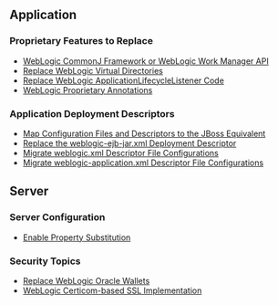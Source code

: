 Application 
-----------

### Proprietary Features to Replace ###

* [WebLogic CommonJ Framework or WebLogic Work Manager API](https://docs.jboss.org/author/display/AS72/How+do+I+migrate+my+application+from+WebLogic+to+AS+7#HowdoImigratemyapplicationfromWebLogictoAS7-WebLogicCommonJFrameworkorWebLogicWorkManagerAPI)
* [Replace WebLogic Virtual Directories](https://docs.jboss.org/author/display/AS72/How+do+I+migrate+my+application+from+WebLogic+to+AS+7#HowdoImigratemyapplicationfromWebLogictoAS7-ReplaceWebLogicVirtualDirectories)
* [Replace WebLogic ApplicationLifecycleListener Code](https://docs.jboss.org/author/display/AS72/How+do+I+migrate+my+application+from+WebLogic+to+AS+7#HowdoImigratemyapplicationfromWebLogictoAS7-ReplaceWebLogicApplicationLifecycleListenerCode)
* [WebLogic Proprietary Annotations](https://docs.jboss.org/author/display/AS72/How+do+I+migrate+my+application+from+WebLogic+to+AS+7#HowdoImigratemyapplicationfromWebLogictoAS7-WebLogicProprietaryAnnotations)

### Application Deployment Descriptors ###

* [Map Configuration Files and Descriptors to the JBoss Equivalent](https://docs.jboss.org/author/display/AS72/How+do+I+migrate+my+application+from+WebLogic+to+AS+7#HowdoImigratemyapplicationfromWebLogictoAS7-MapConfigurationFilesandDescriptorstotheJBossEquivalent)
* [Replace the weblogic-ejb-jar.xml Deployment Descriptor](https://docs.jboss.org/author/display/AS72/How+do+I+migrate+my+application+from+WebLogic+to+AS+7#HowdoImigratemyapplicationfromWebLogictoAS7-Replacetheweblogicejbjar.xmlDeploymentDescriptor)
* [Migrate weblogic.xml Descriptor File Configurations](https://docs.jboss.org/author/display/AS72/How+do+I+migrate+my+application+from+WebLogic+to+AS+7#HowdoImigratemyapplicationfromWebLogictoAS7-Migrateweblogic.xmlDescriptorFileConfigurations)
* [Migrate weblogic-application.xml Descriptor File Configurations](https://docs.jboss.org/author/display/AS72/How+do+I+migrate+my+application+from+WebLogic+to+AS+7#HowdoImigratemyapplicationfromWebLogictoAS7-Migrateweblogicapplication.xmlDescriptorFileConfigurations)


Server
------

### Server Configuration ###

* [Enable Property Substitution](https://docs.jboss.org/author/display/AS72/How+do+I+migrate+my+application+from+WebLogic+to+AS+7#HowdoImigratemyapplicationfromWebLogictoAS7-UsePropertySubstitutiontoSpecifytheTargetDeploymentEnvironment)

### Security Topics ###

* [Replace WebLogic Oracle Wallets](https://docs.jboss.org/author/display/AS72/How+do+I+migrate+my+application+from+WebLogic+to+AS+7#HowdoImigratemyapplicationfromWebLogictoAS7-ReplaceWebLogicOracleWallets)
* [WebLogic Certicom-based SSL Implementation](https://docs.jboss.org/author/display/AS72/How+do+I+migrate+my+application+from+WebLogic+to+AS+7#HowdoImigratemyapplicationfromWebLogictoAS7-WebLogicCerticombasedSSLImplementation)

